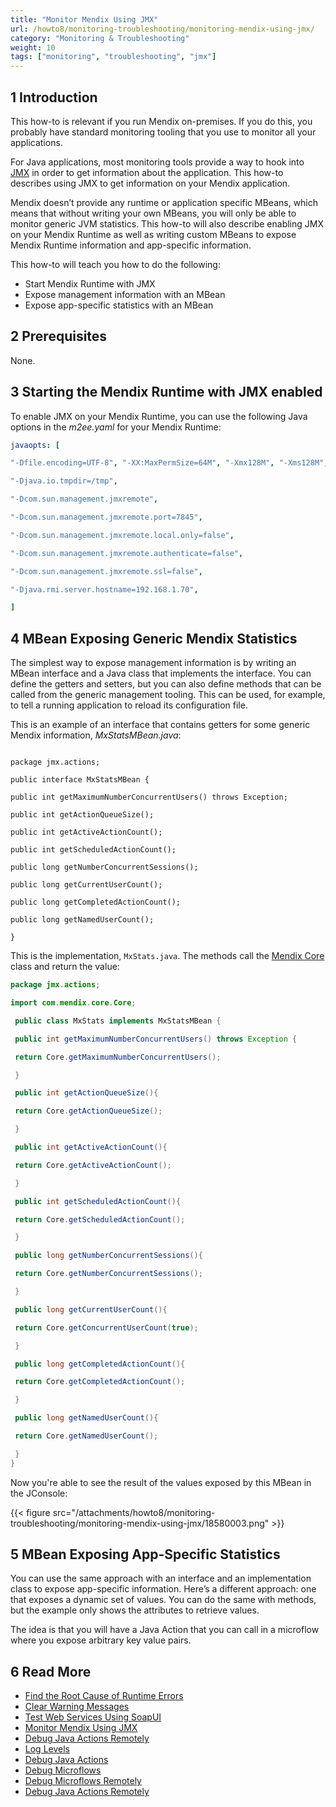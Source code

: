 ```yaml
---
title: "Monitor Mendix Using JMX"
url: /howto8/monitoring-troubleshooting/monitoring-mendix-using-jmx/
category: "Monitoring & Troubleshooting"
weight: 10
tags: ["monitoring", "troubleshooting", "jmx"]
---
```


## 1 Introduction

This how-to is relevant if you run Mendix on-premises. If you do this, you probably have standard monitoring tooling that you use to monitor all your applications.

For Java applications, most monitoring tools provide a way to hook into [JMX](http://www.oracle.com/technetwork/java/javase/tech/javamanagement-140525.html) in order to get information about the application. This how-to describes using JMX to get information on your Mendix application.

Mendix doesn’t provide any runtime or application specific MBeans, which means that without writing your own MBeans, you will only be able to monitor generic JVM statistics. This how-to will also describe enabling JMX on your Mendix Runtime as well as writing custom MBeans to expose Mendix Runtime information and app-specific information.

This how-to will teach you how to do the following:

* Start Mendix Runtime with JMX
* Expose management information with an MBean
* Expose app-specific statistics with an MBean

## 2 Prerequisites

None.

## 3 Starting the Mendix Runtime with JMX enabled

To enable JMX on your Mendix Runtime, you can use the following Java options in the *m2ee.yaml* for your Mendix Runtime:

```yaml
javaopts: [

"-Dfile.encoding=UTF-8", "-XX:MaxPermSize=64M", "-Xmx128M", "-Xms128M",

"-Djava.io.tmpdir=/tmp",

"-Dcom.sun.management.jmxremote",

"-Dcom.sun.management.jmxremote.port=7845",

"-Dcom.sun.management.jmxremote.local.only=false",

"-Dcom.sun.management.jmxremote.authenticate=false",

"-Dcom.sun.management.jmxremote.ssl=false",

"-Djava.rmi.server.hostname=192.168.1.70",

]
```

## 4 MBean Exposing Generic Mendix Statistics

The simplest way to expose management information is by writing an MBean interface and a Java class that implements the interface. You can define the getters and setters, but you can also define methods that can be called from the generic management tooling. This can be used, for example, to tell a running application to reload its configuration file.

This is an example of an interface that contains getters for some generic Mendix information, *MxStatsMBean.java*:

```

package jmx.actions;

public interface MxStatsMBean {

public int getMaximumNumberConcurrentUsers() throws Exception;

public int getActionQueueSize();

public int getActiveActionCount();

public int getScheduledActionCount();

public long getNumberConcurrentSessions();

public long getCurrentUserCount();

public long getCompletedActionCount();

public long getNamedUserCount();

}
```

This is the implementation, `MxStats.java`. The methods call the [Mendix Core](http://apidocs.rnd.mendix.com/4/runtime/classcom_1_1mendix_1_1core_1_1_core.html) class and return the value:

```java
package jmx.actions;

import com.mendix.core.Core;

 public class MxStats implements MxStatsMBean {

 public int getMaximumNumberConcurrentUsers() throws Exception {

 return Core.getMaximumNumberConcurrentUsers();

 }

 public int getActionQueueSize(){

 return Core.getActionQueueSize();

 }

 public int getActiveActionCount(){

 return Core.getActiveActionCount();

 }

 public int getScheduledActionCount(){

 return Core.getScheduledActionCount();

 }

 public long getNumberConcurrentSessions(){

 return Core.getNumberConcurrentSessions();

 }

 public long getCurrentUserCount(){

 return Core.getConcurrentUserCount(true);

 }

 public long getCompletedActionCount(){

 return Core.getCompletedActionCount();

 }

 public long getNamedUserCount(){

 return Core.getNamedUserCount();

 }
}
```

Now you're able to see the result of the values exposed by this MBean in the JConsole:

{{< figure src="/attachments/howto8/monitoring-troubleshooting/monitoring-mendix-using-jmx/18580003.png" >}}

## 5 MBean Exposing App-Specific Statistics

You can use the same approach with an interface and an implementation class to expose app-specific information. Here’s a different approach: one that exposes a dynamic set of values. You can do the same with methods, but the example only shows the attributes to retrieve values.

The idea is that you will have a Java Action that you can call in a microflow where you expose arbitrary key value pairs.

## 6 Read More

* [Find the Root Cause of Runtime Errors](/howto8/monitoring-troubleshooting/finding-the-root-cause-of-runtime-errors/)
* [Clear Warning Messages](/howto8/monitoring-troubleshooting/clear-warning-messages/)
* [Test Web Services Using SoapUI](/howto8/testing/testing-web-services-using-soapui/)
* [Monitor Mendix Using JMX](/howto8/monitoring-troubleshooting/monitoring-mendix-using-jmx/)
* [Debug Java Actions Remotely](/howto8/monitoring-troubleshooting/debug-java-actions-remotely/)
* [Log Levels](/howto8/monitoring-troubleshooting/log-levels/)
* [Debug Java Actions](/howto8/monitoring-troubleshooting/debug-java-actions/)
* [Debug Microflows](/howto8/monitoring-troubleshooting/debug-microflows/)
* [Debug Microflows Remotely](/howto8/monitoring-troubleshooting/debug-microflows-remotely/)
* [Debug Java Actions Remotely](/howto8/monitoring-troubleshooting/debug-java-actions-remotely/)

